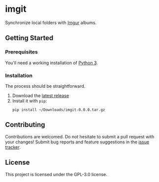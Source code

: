 # imgit

Synchronize local folders with [Imgur](https://imgur.com/) albums.

## Getting Started

### Prerequisites

You'll need a working installation of [Python 3](https://www.python.org/).

### Installation

The process should be straightforward.

1. Download the [latest release](https://github.com/ychalier/imgit/releases)
2. Install it with `pip`:
   ```console
   pip install ~/Downloads/imgit-0.0.0.tar.gz
   ```

## Contributing

Contributions are welcomed. Do not hesitate to submit a pull request with your changes! Submit bug reports and feature suggestions in the [issue tracker](https://github.com/ychalier/imgit/issues/new/choose).

## License

This project is licensed under the GPL-3.0 license.
